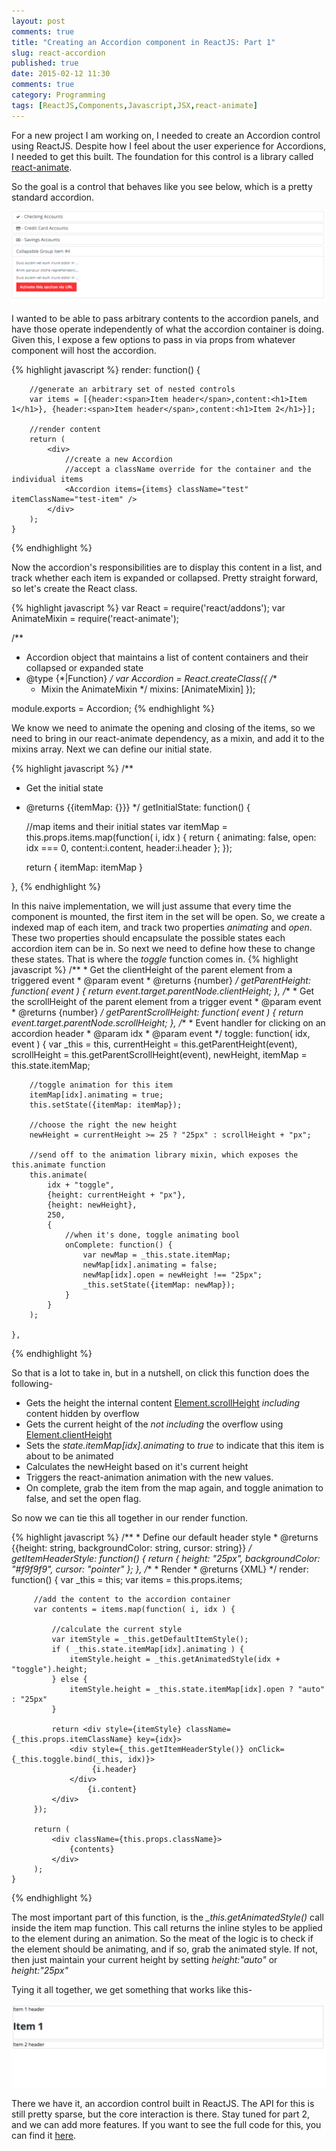 ```yaml
---
layout: post
comments: true
title: "Creating an Accordion component in ReactJS: Part 1"
slug: react-accordion
published: true
date: 2015-02-12 11:30
comments: true
category: Programming
tags: [ReactJS,Components,Javascript,JSX,react-animate]
---
```


For a new project I am working on, I needed to create an Accordion control using ReactJS. Despite how I feel about the user
experience for Accordions, I needed to get this built. The foundation for this control is a library called
[react-animate](https://github.com/elierotenberg/react-animate).
<!-- more -->

So the goal is a control that behaves like you see below, which is a pretty standard accordion.

![Accordion](/images/accordion.gif)

I wanted to be able to pass arbitrary contents to the accordion panels, and have those operate independently of what
the accordion container is doing. Given this, I expose a few options to pass in via props from whatever component will
host the accordion.


{% highlight javascript %}
render: function() {

        //generate an arbitrary set of nested controls
        var items = [{header:<span>Item header</span>,content:<h1>Item 1</h1>}, {header:<span>Item header</span>,content:<h1>Item 2</h1>}];

        //render content
        return (
            <div>
                //create a new Accordion
                //accept a className override for the container and the individual items
                <Accordion items={items} className="test" itemClassName="test-item" />
            </div>
        );
    }
{% endhighlight %}

Now the accordion's responsibilities are to display this content in a list, and track whether each item is expanded or
collapsed. Pretty straight forward, so let's create the React class.

{% highlight javascript %}
var React = require('react/addons');
var AnimateMixin = require('react-animate');

/**
 * Accordion object that maintains a list of content containers and their collapsed or expanded state
 * @type {*|Function}
 */
var Accordion = React.createClass({
    /**
     * Mixin the AnimateMixin
     */
    mixins: [AnimateMixin]
});

module.exports = Accordion;
{% endhighlight %}

We know we need to animate the opening and closing of the items, so we need to bring in our react-animate dependency, as
a mixin, and add it to the mixins array. Next we can define our initial state.

{% highlight javascript %}
/**
 * Get the initial state
 * @returns {{itemMap: {}}}
 */
getInitialState: function() {

    //map items and their initial states
    var itemMap = this.props.items.map(function( i, idx ) {
        return {
            animating: false,
            open: idx === 0,
            content:i.content,
            header:i.header
        };
    });

    return {
        itemMap: itemMap
    }

},
{% endhighlight %}

In this naive implementation, we will just assume that every time the component is mounted, the first item in the set
will be open. So, we create a indexed map of each item, and track two properties *animating* and *open*. These two
properties should encapsulate the possible states each accordion item can be in. So next we need to define how these to
change these states. That is where the *toggle* function comes in.
{% highlight javascript %}
    /**
     * Get the clientHeight of the parent element from a triggered event
     * @param event
     * @returns {number}
     */
    getParentHeight: function( event ) {
        return event.target.parentNode.clientHeight;
    },
    /**
     * Get the scrollHeight of the parent element from a trigger event
     * @param event
     * @returns {number}
     */
    getParentScrollHeight: function( event ) {
        return event.target.parentNode.scrollHeight;
    },
    /**
     * Event handler for clicking on an accordion header
     * @param idx
     * @param event
     */
    toggle: function( idx, event ) {
        var _this = this, currentHeight = this.getParentHeight(event),
            scrollHeight = this.getParentScrollHeight(event), newHeight,
            itemMap = this.state.itemMap;

        //toggle animation for this item
        itemMap[idx].animating = true;
        this.setState({itemMap: itemMap});

        //choose the right the new height
        newHeight = currentHeight >= 25 ? "25px" : scrollHeight + "px";

        //send off to the animation library mixin, which exposes the this.animate function
        this.animate(
            idx + "toggle",
            {height: currentHeight + "px"},
            {height: newHeight},
            250,
            {
                //when it's done, toggle animating bool
                onComplete: function() {
                    var newMap = _this.state.itemMap;
                    newMap[idx].animating = false;
                    newMap[idx].open = newHeight !== "25px";
                    _this.setState({itemMap: newMap});
                }
            }
        );

    },
{% endhighlight %}

So that is a lot to take in, but in a nutshell, on click this function does the following-

- Gets the height the internal content [Element.scrollHeight](https://developer.mozilla.org/en-US/docs/Web/API/Element.scrollHeight)
*including* content hidden by overflow
- Gets the current height of the *not including* the overflow using [Element.clientHeight](https://developer.mozilla.org/en-US/docs/Web/API/Element.clientHeight)
- Sets the *state.itemMap[idx].animating* to *true* to indicate that this item is about to be animated
- Calculates the newHeight based on it's current height
- Triggers the react-animation animation with the new values.
- On complete, grab the item from the map again, and toggle animation to false, and set the open flag.

So now we can tie this all together in our render function.

{% highlight javascript %}
    /**
     * Define our default header style
     * @returns {{height: string, backgroundColor: string, cursor: string}}
     */
    getItemHeaderStyle: function() {
        return {
            height: "25px",
            backgroundColor: "#f9f9f9",
            cursor: "pointer"
        };
    },
    /**
     * Render
     * @returns {XML}
     */
    render: function() {
         var _this = this;
         var items = this.props.items;

         //add the content to the accordion container
         var contents = items.map(function( i, idx ) {

             //calculate the current style
             var itemStyle = _this.getDefaultItemStyle();
             if ( _this.state.itemMap[idx].animating ) {
                 itemStyle.height = _this.getAnimatedStyle(idx + "toggle").height;
             } else {
                 itemStyle.height = _this.state.itemMap[idx].open ? "auto" : "25px"
             }

             return <div style={itemStyle} className={_this.props.itemClassName} key={idx}>
                 <div style={_this.getItemHeaderStyle()} onClick={_this.toggle.bind(_this, idx)}>
                      {i.header}
                 </div>
                     {i.content}
             </div>
         });

         return (
             <div className={this.props.className}>
                 {contents}
             </div>
         );
    }
{% endhighlight %}

The most important part of this function, is the *_this.getAnimatedStyle()* call inside the item map function. This call
returns the inline styles to be applied to the element during an animation. So the meat of the logic is to check if
the element should be animating, and if so, grab the animated style. If not, then just maintain your current height by
setting *height:"auto"* or *height:"25px"*

Tying it all together, we get something that works like this-

![Accordion](/images/reactAccordion.gif)

There we have it, an accordion control built in ReactJS. The API for this is still pretty sparse, but the core interaction is there.
Stay tuned for part 2, and we can add more features. If you want to see the full code for this, you can find
it [here](https://gist.github.com/bringking/2a2f4469d8c60fe1a347).
